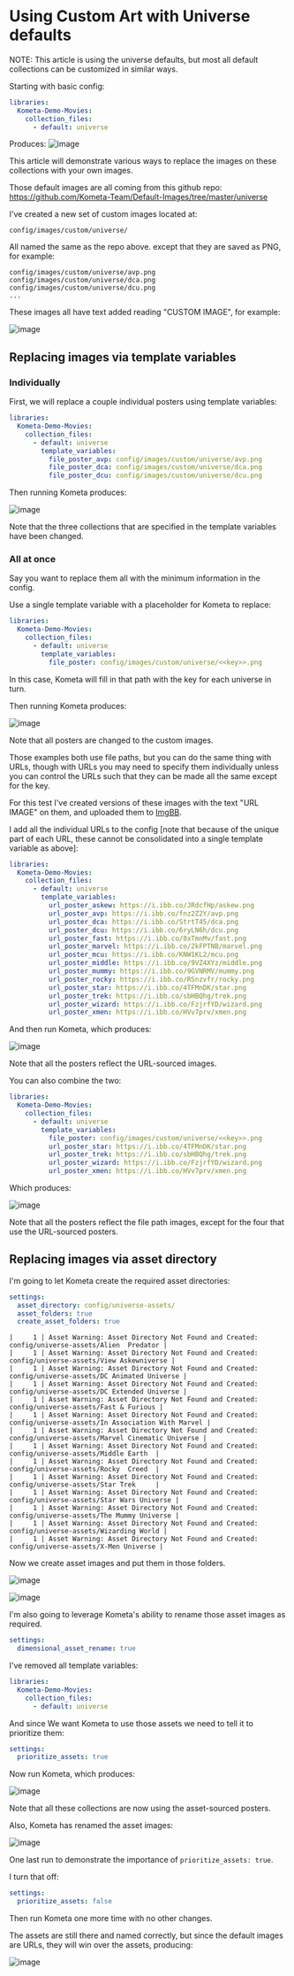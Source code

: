 # Using Custom Art with Universe defaults

NOTE: This article is using the universe defaults, but most all default collections can be customized in similar ways.

Starting with basic config:

```yaml
libraries:
  Kometa-Demo-Movies:
    collection_files:
      - default: universe
```

Produces:
![image](https://github.com/user-attachments/assets/c838fc3e-c45a-4b74-a3a4-8e28f4087540)

This article will demonstrate various ways to replace the images on these collections with your own images.

Those default images are all coming from this github repo:
<https://github.com/Kometa-Team/Default-Images/tree/master/universe>

I've created a new set of custom images located at:
```
config/images/custom/universe/
```

All named the same as the repo above. except that they are saved as PNG, for example:
```
config/images/custom/universe/avp.png
config/images/custom/universe/dca.png
config/images/custom/universe/dcu.png
...
```
These images all have text added reading "CUSTOM IMAGE", for example:

![image](https://github.com/user-attachments/assets/b781d9c7-8c5c-4642-a485-d31f77e3e1f3)

## Replacing images via template variables
 
### Individually

First, we will replace a couple individual posters using template variables:

```yaml
libraries:
  Kometa-Demo-Movies:
    collection_files:
      - default: universe
        template_variables:
          file_poster_avp: config/images/custom/universe/avp.png
          file_poster_dca: config/images/custom/universe/dca.png
          file_poster_dcu: config/images/custom/universe/dcu.png
```

Then running Kometa produces:

![image](https://github.com/user-attachments/assets/f72563ef-7647-440b-8745-b7f4388c4a00)

Note that the three collections that are specified in the template variables have been changed.

### All at once

Say you want to replace them all with the minimum information in the config.

Use a single template variable with a placeholder for Kometa to replace:

```yaml
libraries:
  Kometa-Demo-Movies:
    collection_files:
      - default: universe
        template_variables:
          file_poster: config/images/custom/universe/<<key>>.png
```

In this case, Kometa will fill in that path with the key for each universe in turn.

Then running Kometa produces:

![image](https://github.com/user-attachments/assets/2c41a831-a15e-4958-b9b1-332161e9ce8d)

Note that all posters are changed to the custom images.

Those examples both use file paths, but you can do the same thing with URLs, though with URLs you may need to specify them individually unless you can control the URLs such that they can be made all the same except for the key.

For this test I've created versions of these images with the text "URL IMAGE" on them, and uploaded them to [ImgBB](https://imgbb.com/).

I add all the individual URLs to the config [note that because of the unique part of each URL, these cannot be consolidated into a single template variable as above]:

```yaml
libraries:
  Kometa-Demo-Movies:
    collection_files:
      - default: universe
        template_variables:
          url_poster_askew: https://i.ibb.co/JRdcfHp/askew.png
          url_poster_avp: https://i.ibb.co/fnz2Z2Y/avp.png
          url_poster_dca: https://i.ibb.co/StrtT45/dca.png
          url_poster_dcu: https://i.ibb.co/6ryLN6h/dcu.png
          url_poster_fast: https://i.ibb.co/8xTmnMv/fast.png
          url_poster_marvel: https://i.ibb.co/2kFPTNB/marvel.png
          url_poster_mcu: https://i.ibb.co/KNW1KL2/mcu.png
          url_poster_middle: https://i.ibb.co/9VZ4XYz/middle.png
          url_poster_mummy: https://i.ibb.co/9GVNRMV/mummy.png
          url_poster_rocky: https://i.ibb.co/RSnzvfr/rocky.png
          url_poster_star: https://i.ibb.co/4TFMnDK/star.png
          url_poster_trek: https://i.ibb.co/sbHBQhg/trek.png
          url_poster_wizard: https://i.ibb.co/FzjrfYD/wizard.png
          url_poster_xmen: https://i.ibb.co/HVv7prv/xmen.png
```

And then run Kometa, which produces:

![image](https://github.com/user-attachments/assets/3b00ecec-8046-4e6b-9d30-c271280a6c7c)

Note that all the posters reflect the URL-sourced images.

You can also combine the two:

```yaml
libraries:
  Kometa-Demo-Movies:
    collection_files:
      - default: universe
        template_variables:
          file_poster: config/images/custom/universe/<<key>>.png
          url_poster_star: https://i.ibb.co/4TFMnDK/star.png
          url_poster_trek: https://i.ibb.co/sbHBQhg/trek.png
          url_poster_wizard: https://i.ibb.co/FzjrfYD/wizard.png
          url_poster_xmen: https://i.ibb.co/HVv7prv/xmen.png
```

Which produces:

![image](https://github.com/user-attachments/assets/1442d04f-c0b2-4205-919d-3c83cd3491c7)

Note that all the posters reflect the file path images, except for the four that use the URL-sourced posters.

## Replacing images via asset directory
 
I'm going to let Kometa create the required asset directories:

```yaml
settings:
  asset_directory: config/universe-assets/
  asset_folders: true
  create_asset_folders: true
```
```
|     1 | Asset Warning: Asset Directory Not Found and Created: config/universe-assets/Alien  Predator |
|     1 | Asset Warning: Asset Directory Not Found and Created: config/universe-assets/View Askewniverse |
|     1 | Asset Warning: Asset Directory Not Found and Created: config/universe-assets/DC Animated Universe |
|     1 | Asset Warning: Asset Directory Not Found and Created: config/universe-assets/DC Extended Universe |
|     1 | Asset Warning: Asset Directory Not Found and Created: config/universe-assets/Fast & Furious |
|     1 | Asset Warning: Asset Directory Not Found and Created: config/universe-assets/In Association With Marvel |
|     1 | Asset Warning: Asset Directory Not Found and Created: config/universe-assets/Marvel Cinematic Universe |
|     1 | Asset Warning: Asset Directory Not Found and Created: config/universe-assets/Middle Earth  |
|     1 | Asset Warning: Asset Directory Not Found and Created: config/universe-assets/Rocky  Creed  |
|     1 | Asset Warning: Asset Directory Not Found and Created: config/universe-assets/Star Trek     |
|     1 | Asset Warning: Asset Directory Not Found and Created: config/universe-assets/Star Wars Universe |
|     1 | Asset Warning: Asset Directory Not Found and Created: config/universe-assets/The Mummy Universe |
|     1 | Asset Warning: Asset Directory Not Found and Created: config/universe-assets/Wizarding World |
|     1 | Asset Warning: Asset Directory Not Found and Created: config/universe-assets/X-Men Universe |
```

Now we create asset images and put them in those folders.

![image](https://github.com/user-attachments/assets/333f1358-5224-4d5e-89bb-c6dbb7ab11e9)

![image](https://github.com/user-attachments/assets/0aea2b99-ea33-4a0d-aa2a-e3fe3b79dd08)

I'm also going to leverage Kometa's ability to rename those asset images as required.

```yaml
settings:
  dimensional_asset_rename: true
```

I've removed all template variables:
```yaml
libraries:
  Kometa-Demo-Movies:
    collection_files:
      - default: universe
```

And since We want Kometa to use those assets we need to tell it to prioritize them:
```yaml
settings:
  prioritize_assets: true
```

Now run Kometa, which produces:

![image](https://github.com/user-attachments/assets/98d81562-b4ed-4479-a34c-86fe67496c16)

Note that all these collections are now using the asset-sourced posters.

Also, Kometa has renamed the asset images:

![image](https://github.com/user-attachments/assets/720c592b-b96e-4de5-bb41-eb9c373b60fb)

One last run to demonstrate the importance of `prioritize_assets: true`.

I turn that off:
```yaml
settings:
  prioritize_assets: false
```

Then run Kometa one more time with no other changes.

The assets are still there and named correctly, but since the default images are URLs, they will win over the assets, producing:

![image](https://github.com/user-attachments/assets/0db5118b-a272-49e8-a5a5-5c3ad2614f35)

